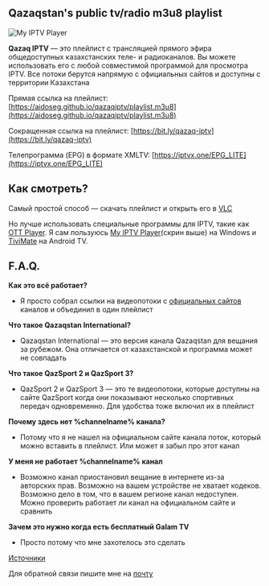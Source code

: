 ## Qazaqstan's public tv/radio m3u8 playlist

![My IPTV Player](https://aidoseg.github.io/qazaqiptv/assets/img/myiptvplayer.png)

**Qazaq IPTV** — это плейлист с трансляцией прямого эфира общедоступных казахстанских теле- и радиоканалов. Вы можете использовать его с любой совместимой программой для просмотра IPTV. Все потоки берутся напрямую с официальных сайтов и доступны с территории Казахстана

Прямая ссылка на плейлист:
[https://aidoseg.github.io/qazaqiptv/playlist.m3u8](https://aidoseg.github.io/qazaqiptv/playlist.m3u8)

Сокращенная ссылка на плейлист:
[https://bit.ly/qazaq-iptv](https://bit.ly/qazaq-iptv)

Телепрограмма (EPG) в формате XMLTV: 
[https://iptvx.one/EPG_LITE](https://iptvx.one/EPG_LITE)



## Как смотреть?

Самый простой способ — скачать плейлист и открыть его в [VLC](https://www.videolan.org/vlc/)

Но лучше использовать специальные программы для IPTV, такие как [OTT Player](https://ottplayer.tv/soft). Я сам пользуюсь [My IPTV Player](https://apps.microsoft.com/store/detail/myiptv-player/9PJJ2NMBF0TR?hl=en-us&gl=US)(скрин выше) на Windows и [TiviMate](https://play.google.com/store/apps/details?id=ar.tvplayer.tv) на Android TV.

## F.A.Q.

**Как это всё работает?**
- Я просто собрал ссылки на видеопотоки с [официальных сайтов](./sources.html) каналов и объединил в один плейлист

**Что такое Qazaqstan International?**
- Qazaqstan International — это версия канала Qazaqstan для вещания за рубежом. Она отличается от казахстанской и программа может не совпадать

**Что такое QazSport 2 и QazSport 3?**
- QazSport 2 и QazSport 3 — это те видеопотоки, которые доступны на сайте QazSport когда они показывают несколько спортивных передач одновременно. Для удобства тоже включил их в плейлист

**Почему здесь нет %channelname% канала?**
- Потому что я не нашел на официальном сайте канала поток, который можно вставить в плейлист. Или может я забыл про этот канал

**У меня не работает  %channelname% канал**
- Возможно канал приостановил вещание в интернете из-за авторских прав. Возможно на вашем устройстве не хватает кодеков. Возможно дело в том, что в вашем регионе канал недоступен. Можно проверить работает ли канал на официальном сайте и сравнить

**Зачем это нужно когда есть бесплатный Galam TV**
- Просто потому что мне захотелось это сделать

[Источники](./sources.html)

Для обратной связи пишите мне на [почту](mailto:aidos.kapanov@gmail.com)
